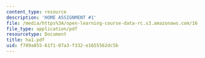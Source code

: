 ```yaml
---
content_type: resource
description: 'HOME ASSIGNMENT #1'
file: /media/https%3A/open-learning-course-data-rc.s3.amazonaws.com/16-20-structural-mechanics-fall-2002/f709a85561f107a3f332e1655562dc5b_ha1.pdf
file_type: application/pdf
resourcetype: Document
title: ha1.pdf
uid: f709a855-61f1-07a3-f332-e1655562dc5b
---
```

